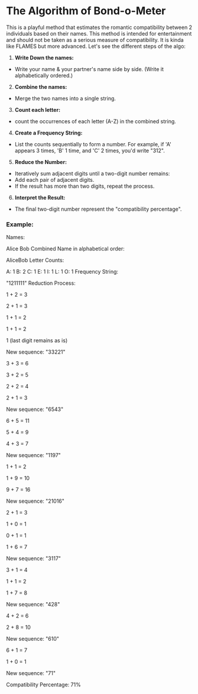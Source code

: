 # The Algorithm of Bond-o-Meter

This is a playful method that estimates the romantic compatibility between 2 individuals based on their names.
This method is intended for entertainment and should not be taken as a serious measure of compatibility. It is kinda like FLAMES but more advanced. Let's see the different steps of the algo:

1. **Write Down the names:**
- Write your name & your partner's name side by side. (Write it alphabetically ordered.)

2. **Combine the names:**
- Merge the two names into a single string.

3. **Count each letter:**
- count the occurrences of each letter (A-Z) in the combined string.

4. **Create a Frequency String:**
- List the counts sequentially to form a number. For example, if 'A' appears 3 times, 'B' 1 time, and 'C' 2 times, you'd write "312".

5. **Reduce the Number:**
- Iteratively sum adjacent digits until a two-digit number remains:
- Add each pair of adjacent digits.
- If the result has more than two digits, repeat the process.

6. **Interpret the Result:**
- The final two-digit number represent the "compatibility percentage".

### Example:

Names:

Alice
Bob
Combined Name in alphabetical order:

AliceBob
Letter Counts:

A: 1
B: 2
C: 1
E: 1
I: 1
L: 1
O: 1
Frequency String:

"1211111"
Reduction Process:

1 + 2 = 3

2 + 1 = 3

1 + 1 = 2

1 + 1 = 2

1 (last digit remains as is)

New sequence: "33221"


3 + 3 = 6

3 + 2 = 5

2 + 2 = 4

2 + 1 = 3

New sequence: "6543"

6 + 5 = 11

5 + 4 = 9

4 + 3 = 7

New sequence: "1197"

1 + 1 = 2

1 + 9 = 10

9 + 7 = 16

New sequence: "21016"

2 + 1 = 3

1 + 0 = 1

0 + 1 = 1

1 + 6 = 7

New sequence: "3117"

3 + 1 = 4

1 + 1 = 2

1 + 7 = 8

New sequence: "428"

4 + 2 = 6

2 + 8 = 10

New sequence: "610"

6 + 1 = 7

1 + 0 = 1

New sequence: "71"

Compatibility Percentage: 71%
